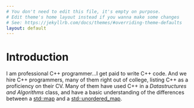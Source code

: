 ```yaml
---
# You don't need to edit this file, it's empty on purpose.
# Edit theme's home layout instead if you wanna make some changes
# See: https://jekyllrb.com/docs/themes/#overriding-theme-defaults
layout: default
---
```


# Introduction

I am professional C++ programmer...I get paid to write C++ code.  And
we hire C++ programmers, many of them right out of college, listing
C++ as a proficiency on their CV.  Many of them have used C++ in a
*Datastructures and Algorithms* class, and have a basic understanding
of the differences between a
[std::map](http://en.cppreference.com/w/cpp/container/map) and
a
[std::unordered_map](http://en.cppreference.com/w/cpp/container/unordered_map).
